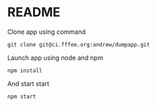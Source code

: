 README
======

Clone app using command

    git clone git@ci.fffee.org:andrew/dumpapp.git

Launch app using node and npm

    npm install

And start start

    npm start


